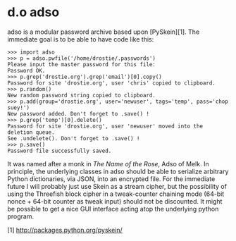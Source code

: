 # d.o adso

adso is a modular password archive based upon [PySkein][1]. The immediate goal
is to be able to have code like this:

    >>> import adso
    >>> p = adso.pwfile('/home/drostie/.passwords')
    Please input the master password for this file:
    Password OK.
    >>> p.grep('drostie.org').grep('email')[0].copy()
    Password for site 'drostie.org', user 'chris' copied to clipboard.
    >>> p.random()
    New random password string copied to clipboard.
    >>> p.add(group='drostie.org', user='newuser', tags='temp', pass='chop suey!')
    New password added. Don't forget to .save() !
    >>> p.grep('temp')[0].delete()
    Password for site 'drostie.org', user 'newuser' moved into the deletion queue.
    See .undelete(). Don't forget to .save() !
    >>> p.save()
    Password file successfully saved.

It was named after a monk in *The Name of the Rose*, Adso of Melk. In principle,
the underlying classes in adso should be able to serialize arbitrary Python 
dictionaries, via JSON, into an encrypted file. For the immediate future I will
probably just use Skein as a stream cipher, but the possibility of using the
Threefish block cipher in a tweak-counter chaining mode (64-bit nonce + 64-bit
counter as tweak input) should not be discounted. It might be possible to get
a nice GUI interface acting atop the underlying python program.

[1] http://packages.python.org/pyskein/
